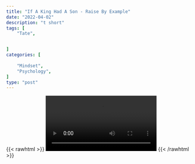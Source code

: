 ```yaml
---
title: "If A King Had A Son - Raise By Example"
date: "2022-04-02"
description: "t short"
tags: [
    "Tate",


]
categories: [
    
    "Mindset",
    "Psychology",
]
type: "post"
---
```

{{< rawhtml >}}
    <video width="auto" height="auto" controls>
        <source src="https://clips.dev00ps.com/Tate/WHEN%20A%20KING%E2%80%A6%20shorts%20fatherhood.mp4" type="video/mp4"> 
    </video>
{{< /rawhtml >}}